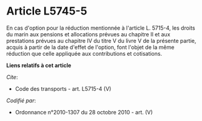 # Article L5745-5

En cas d'option pour la réduction mentionnée à l'article L. 5715-4, les droits du marin aux pensions et allocations prévues
au chapitre II et aux prestations prévues au chapitre IV du titre V du livre V de la présente partie, acquis à partir de la
date d'effet de l'option, font l'objet de la même réduction que celle appliquée aux contributions et cotisations.

**Liens relatifs à cet article**

_Cite_:

  - Code des transports - art. L5715-4 (V)

_Codifié par_:

  - Ordonnance n°2010-1307 du 28 octobre 2010 - art. (V)
